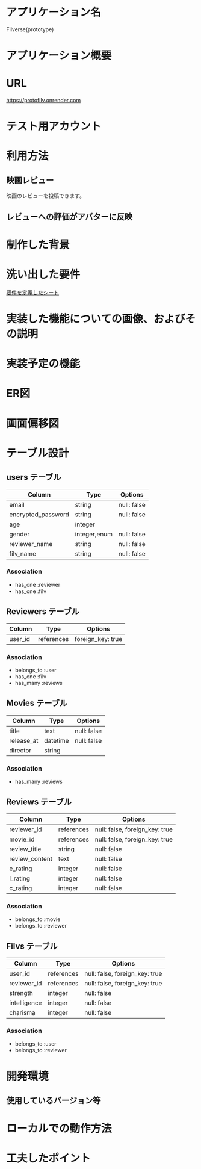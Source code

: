 # アプリケーション名
Filverse(prototype)

# アプリケーション概要



# URL
https://protofilv.onrender.com


# テスト用アカウント

# 利用方法
## 映画レビュー
映画のレビューを投稿できます。
## レビューへの評価がアバターに反映


# 制作した背景

# 洗い出した要件
[要件を定義したシート](https://docs.google.com/spreadsheets/d/1EmU3Xp_ODezRBASj9ChyZa917aQ1k6SZd6EMIfQqMkE)

# 実装した機能についての画像、およびその説明

# 実装予定の機能

# ER図

# 画面偏移図

# テーブル設計

## users テーブル

| Column             | Type          | Options     |
| ------------------ | ------------- | ----------- |
| email              | string        | null: false |
| encrypted_password | string        | null: false |
| age                | integer       |             |
| gender             | integer,enum  | null: false |
| reviewer_name      | string        | null: false |
| filv_name          | string        | null: false |

### Association

- has_one :reviewer
- has_one :filv


## Reviewers テーブル

| Column     | Type       | Options           |
| ---------  | ---------  | ----------------  |   
| user_id    | references | foreign_key: true |

### Association

- belongs_to :user
- has_one    :filv
- has_many   :reviews


## Movies テーブル

| Column      | Type       | Options     |
| --------    | ---------- | ----------- |
| title       | text       | null: false |
| release_at  | datetime   | null: false |
| director    | string     |             |

### Association

- has_many :reviews


## Reviews テーブル

| Column         | Type       | Options                        |
| ----------     | ---------- | -----------------------------  |
| reviewer_id    | references | null: false, foreign_key: true |
| movie_id       | references | null: false, foreign_key: true |
| review_title   | string     | null: false                    |
| review_content | text       | null: false                    |
| e_rating       | integer    | null: false                    |
| l_rating       | integer    | null: false                    |
| c_rating       | integer    | null: false                    |

### Association

- belongs_to :movie
- belongs_to :reviewer


## Filvs テーブル

| Column       | Type       | Options                        |
| ----------   | ---------- | -----------------------------  |
| user_id      | references | null: false, foreign_key: true |
| reviewer_id  | references | null: false, foreign_key: true |
| strength     | integer    | null: false                    |
| intelligence | integer    | null: false                    |
| charisma     | integer    | null: false                    |

### Association

- belongs_to :user
- belongs_to :reviewer

# 開発環境
## 使用しているバージョン等

# ローカルでの動作方法


# 工夫したポイント
